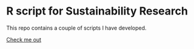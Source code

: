 # R script for Sustainability Research

This repo contains a couple of scripts I have developed.

[Check me out](SeverityIndices.pdf)

